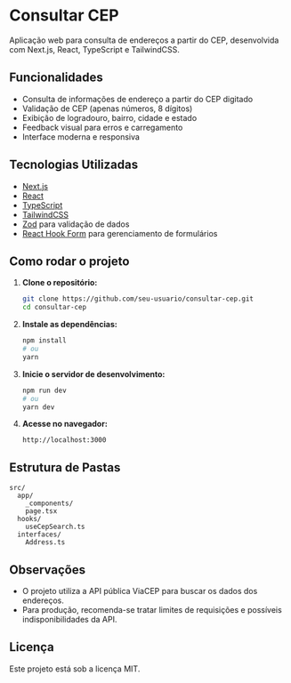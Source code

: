 # Consultar CEP

Aplicação web para consulta de endereços a partir do CEP, desenvolvida com Next.js, React, TypeScript e TailwindCSS.

## Funcionalidades

- Consulta de informações de endereço a partir do CEP digitado
- Validação de CEP (apenas números, 8 dígitos)
- Exibição de logradouro, bairro, cidade e estado
- Feedback visual para erros e carregamento
- Interface moderna e responsiva

## Tecnologias Utilizadas

- [Next.js](https://nextjs.org/)
- [React](https://react.dev/)
- [TypeScript](https://www.typescriptlang.org/)
- [TailwindCSS](https://tailwindcss.com/)
- [Zod](https://zod.dev/) para validação de dados
- [React Hook Form](https://react-hook-form.com/) para gerenciamento de formulários

## Como rodar o projeto

1. **Clone o repositório:**
   ```bash
   git clone https://github.com/seu-usuario/consultar-cep.git
   cd consultar-cep
   ```

2. **Instale as dependências:**
   ```bash
   npm install
   # ou
   yarn
   ```

3. **Inicie o servidor de desenvolvimento:**
   ```bash
   npm run dev
   # ou
   yarn dev
   ```

4. **Acesse no navegador:**
   ```
   http://localhost:3000
   ```

## Estrutura de Pastas

```
src/
  app/
    _components/
    page.tsx
  hooks/
    useCepSearch.ts
  interfaces/
    Address.ts
```

## Observações

- O projeto utiliza a API pública ViaCEP para buscar os dados dos endereços.
- Para produção, recomenda-se tratar limites de requisições e possíveis indisponibilidades da API.

## Licença

Este projeto está sob a licença MIT.
